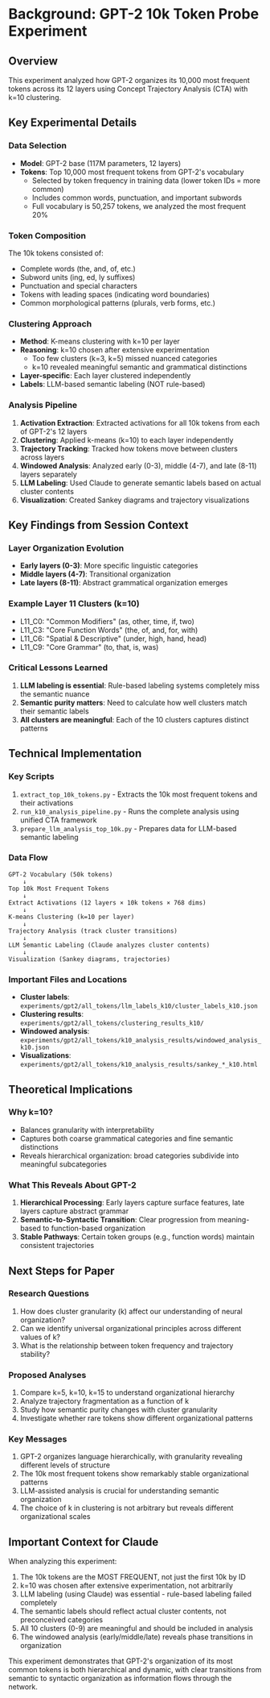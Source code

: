 # Background: GPT-2 10k Token Probe Experiment

## Overview
This experiment analyzed how GPT-2 organizes its 10,000 most frequent tokens across its 12 layers using Concept Trajectory Analysis (CTA) with k=10 clustering.

## Key Experimental Details

### Data Selection
- **Model**: GPT-2 base (117M parameters, 12 layers)
- **Tokens**: Top 10,000 most frequent tokens from GPT-2's vocabulary
  - Selected by token frequency in training data (lower token IDs = more common)
  - Includes common words, punctuation, and important subwords
  - Full vocabulary is 50,257 tokens, we analyzed the most frequent 20%

### Token Composition
The 10k tokens consisted of:
- Complete words (the, and, of, etc.)
- Subword units (ing, ed, ly suffixes)
- Punctuation and special characters
- Tokens with leading spaces (indicating word boundaries)
- Common morphological patterns (plurals, verb forms, etc.)

### Clustering Approach
- **Method**: K-means clustering with k=10 per layer
- **Reasoning**: k=10 chosen after extensive experimentation
  - Too few clusters (k=3, k=5) missed nuanced categories
  - k=10 revealed meaningful semantic and grammatical distinctions
- **Layer-specific**: Each layer clustered independently
- **Labels**: LLM-based semantic labeling (NOT rule-based)

### Analysis Pipeline
1. **Activation Extraction**: Extracted activations for all 10k tokens from each of GPT-2's 12 layers
2. **Clustering**: Applied k-means (k=10) to each layer independently
3. **Trajectory Tracking**: Tracked how tokens move between clusters across layers
4. **Windowed Analysis**: Analyzed early (0-3), middle (4-7), and late (8-11) layers separately
5. **LLM Labeling**: Used Claude to generate semantic labels based on actual cluster contents
6. **Visualization**: Created Sankey diagrams and trajectory visualizations

## Key Findings from Session Context

### Layer Organization Evolution
- **Early layers (0-3)**: More specific linguistic categories
- **Middle layers (4-7)**: Transitional organization
- **Late layers (8-11)**: Abstract grammatical organization emerges

### Example Layer 11 Clusters (k=10)
- L11_C0: "Common Modifiers" (as, other, time, if, two)
- L11_C3: "Core Function Words" (the, of, and, for, with)
- L11_C6: "Spatial & Descriptive" (under, high, hand, head)
- L11_C9: "Core Grammar" (to, that, is, was)

### Critical Lessons Learned
1. **LLM labeling is essential**: Rule-based labeling systems completely miss the semantic nuance
2. **Semantic purity matters**: Need to calculate how well clusters match their semantic labels
3. **All clusters are meaningful**: Each of the 10 clusters captures distinct patterns

## Technical Implementation

### Key Scripts
1. `extract_top_10k_tokens.py` - Extracts the 10k most frequent tokens and their activations
2. `run_k10_analysis_pipeline.py` - Runs the complete analysis using unified CTA framework
3. `prepare_llm_analysis_top_10k.py` - Prepares data for LLM-based semantic labeling

### Data Flow
```
GPT-2 Vocabulary (50k tokens)
    ↓
Top 10k Most Frequent Tokens
    ↓
Extract Activations (12 layers × 10k tokens × 768 dims)
    ↓
K-means Clustering (k=10 per layer)
    ↓
Trajectory Analysis (track cluster transitions)
    ↓
LLM Semantic Labeling (Claude analyzes cluster contents)
    ↓
Visualization (Sankey diagrams, trajectories)
```

### Important Files and Locations
- **Cluster labels**: `experiments/gpt2/all_tokens/llm_labels_k10/cluster_labels_k10.json`
- **Clustering results**: `experiments/gpt2/all_tokens/clustering_results_k10/`
- **Windowed analysis**: `experiments/gpt2/all_tokens/k10_analysis_results/windowed_analysis_k10.json`
- **Visualizations**: `experiments/gpt2/all_tokens/k10_analysis_results/sankey_*_k10.html`

## Theoretical Implications

### Why k=10?
- Balances granularity with interpretability
- Captures both coarse grammatical categories and fine semantic distinctions
- Reveals hierarchical organization: broad categories subdivide into meaningful subcategories

### What This Reveals About GPT-2
1. **Hierarchical Processing**: Early layers capture surface features, late layers capture abstract grammar
2. **Semantic-to-Syntactic Transition**: Clear progression from meaning-based to function-based organization
3. **Stable Pathways**: Certain token groups (e.g., function words) maintain consistent trajectories

## Next Steps for Paper

### Research Questions
1. How does cluster granularity (k) affect our understanding of neural organization?
2. Can we identify universal organizational principles across different values of k?
3. What is the relationship between token frequency and trajectory stability?

### Proposed Analyses
1. Compare k=5, k=10, k=15 to understand organizational hierarchy
2. Analyze trajectory fragmentation as a function of k
3. Study how semantic purity changes with cluster granularity
4. Investigate whether rare tokens show different organizational patterns

### Key Messages
1. GPT-2 organizes language hierarchically, with granularity revealing different levels of structure
2. The 10k most frequent tokens show remarkably stable organizational patterns
3. LLM-assisted analysis is crucial for understanding semantic organization
4. The choice of k in clustering is not arbitrary but reveals different organizational scales

## Important Context for Claude

When analyzing this experiment:
1. The 10k tokens are the MOST FREQUENT, not just the first 10k by ID
2. k=10 was chosen after extensive experimentation, not arbitrarily
3. LLM labeling (using Claude) was essential - rule-based labeling failed completely
4. The semantic labels should reflect actual cluster contents, not preconceived categories
5. All 10 clusters (0-9) are meaningful and should be included in analysis
6. The windowed analysis (early/middle/late) reveals phase transitions in organization

This experiment demonstrates that GPT-2's organization of its most common tokens is both hierarchical and dynamic, with clear transitions from semantic to syntactic organization as information flows through the network.